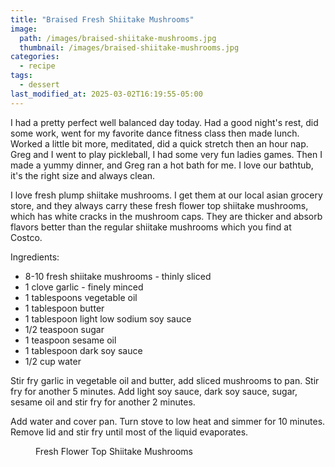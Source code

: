 ```yaml
---
title: "Braised Fresh Shiitake Mushrooms"
image: 
  path: /images/braised-shiitake-mushrooms.jpg
  thumbnail: /images/braised-shiitake-mushrooms.jpg
categories:
  - recipe
tags:
  - dessert
last_modified_at: 2025-03-02T16:19:55-05:00
---
```


I had a pretty perfect well balanced day today. Had a good night's rest, did some work, went for my favorite dance fitness class then made lunch. Worked a little bit more, meditated, did a quick stretch then an hour nap. Greg and I went to play pickleball, I had some very fun ladies games. Then I made a yummy dinner, and Greg ran a hot bath for me. I love our bathtub, it's the right size and always clean. 


I love fresh plump shiitake mushrooms. I get them at our local asian grocery store, and they always carry these fresh flower top shiitake mushrooms, which has white cracks in the mushroom caps. They are thicker and absorb flavors better than the regular shiitake mushrooms which you find at Costco.


Ingredients:
* 8-10 fresh shiitake mushrooms - thinly sliced
* 1 clove garlic - finely minced
* 1 tablespoons vegetable oil
* 1 tablespoon butter
* 1 tablespoon light low sodium soy sauce
* 1/2 teaspoon sugar
* 1 teaspoon sesame oil
* 1 tablespoon dark soy sauce
* 1/2 cup water


Stir fry garlic in vegetable oil and butter, add sliced mushrooms to pan. Stir fry for another 5 minutes. Add light soy sauce, dark soy sauce, sugar, sesame oil and stir fry for another 2 minutes.

Add water and cover pan. Turn stove to low heat and simmer for 10 minutes. Remove lid and stir fry until most of the liquid evaporates.


<figure class="align-left">
  <a href="#"><img src="{{ '/images/flower-top-shiitake-mushrooms.jpg' | absolute_url }}" alt=""></a>
  <figcaption>Fresh Flower Top Shiitake Mushrooms</figcaption>
</figure> 